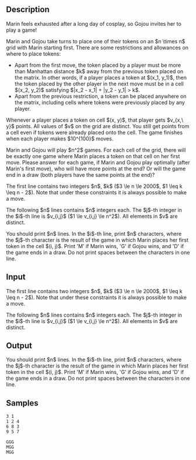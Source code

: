 ## Description

<div><p>Marin feels exhausted after a long day of cosplay, so Gojou invites her to play a game!</p><p>Marin and Gojou take turns to place one of their tokens on an $n \times n$ grid with Marin starting first. There are some restrictions and allowances on where to place tokens: </p><ul> <li> Apart from the first move, the token placed by a player must be more than Manhattan distance $k$ away from the previous token placed on the matrix. In other words, if a player places a token at $(x_1, y_1)$, then the token placed <span class="tex-font-style-bf">by the other player</span> in the next move must be in a cell $(x_2, y_2)$ satisfying $|x_2 - x_1| + |y_2 - y_1| &gt; k$. </li><li> Apart from the previous restriction, a token can be placed anywhere on the matrix, <span class="tex-font-style-bf">including cells where tokens were previously placed by any player</span>. </li></ul><p>Whenever a player places a token on cell $(x, y)$, that player gets $v_{x,\ y}$ points. All values of $v$ on the grid are <span class="tex-font-style-bf">distinct</span>. You still get points from a cell even if tokens were already placed onto the cell. The game finishes when each player makes $10^{100}$ moves.</p><p>Marin and Gojou will play $n^2$ games. For each cell of the grid, there will be exactly one game where Marin places a token on that cell on her first move. Please answer for each game, if Marin and Gojou play optimally (after Marin's first move), who will have more points at the end? Or will the game end in a draw (both players have the same points at the end)?</p></div><div class="input-specification"><p>The first line contains two integers $n$, $k$ ($3 \le n \le 2000$, $1 \leq k \leq n - 2$). Note that under these constraints it is always possible to make a move.</p><p>The following $n$ lines contains $n$ integers each. The $j$-th integer in the $i$-th line is $v_{i,j}$ ($1 \le v_{i,j} \le n^2$). All elements in $v$ are distinct.</p></div><div class="output-specification"><p>You should print $n$ lines. In the $i$-th line, print $n$ characters, where the $j$-th character is the result of the game in which Marin places her first token in the cell $(i, j)$. Print '<span class="tex-font-style-tt">M</span>' if Marin wins, '<span class="tex-font-style-tt">G</span>' if Gojou wins, and '<span class="tex-font-style-tt">D</span>' if the game ends in a draw. Do not print spaces between the characters in one line.</p></div>

## Input

<p>The first line contains two integers $n$, $k$ ($3 \le n \le 2000$, $1 \leq k \leq n - 2$). Note that under these constraints it is always possible to make a move.</p><p>The following $n$ lines contains $n$ integers each. The $j$-th integer in the $i$-th line is $v_{i,j}$ ($1 \le v_{i,j} \le n^2$). All elements in $v$ are distinct.</p>

## Output

<p>You should print $n$ lines. In the $i$-th line, print $n$ characters, where the $j$-th character is the result of the game in which Marin places her first token in the cell $(i, j)$. Print '<span class="tex-font-style-tt">M</span>' if Marin wins, '<span class="tex-font-style-tt">G</span>' if Gojou wins, and '<span class="tex-font-style-tt">D</span>' if the game ends in a draw. Do not print spaces between the characters in one line.</p>

## Samples

```input1
3 1
1 2 4
6 8 3
9 5 7
```

```output1
GGG
MGG
MGG
```



